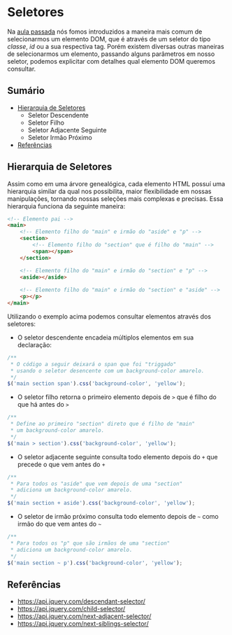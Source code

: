 # Seletores

Na [aula passada](https://github.com/svjp/microcamp/blob/master/jquery/introducao/README.md#introdu%C3%A7%C3%A3o-ao-jquery) nós fomos introduzidos a maneira mais comum de selecionarmos um elemento DOM, que é através de um seletor do tipo *classe*, *id* ou a sua respectiva tag. Porém existem diversas outras maneiras de selecionarmos um elemento, passando alguns parâmetros em nosso seletor, podemos explicitar com detalhes qual elemento DOM queremos consultar.

## Sumário

- [Hierarquia de Seletores](#hierarquia-de-seletores)
    - Seletor Descendente
    - Seletor Filho
    - Seletor Adjacente Seguinte
    - Seletor Irmão Próximo
- [Referências](#referências)

## Hierarquia de Seletores

Assim como em uma árvore genealógica, cada elemento HTML possuí uma hierarquia similar da qual nos possibilita, maior flexibilidade em nossas manipulações, tornando nossas seleções mais complexas e precisas. Essa hierarquia funciona da seguinte maneira:

```html
<!-- Elemento pai -->
<main>
    <!-- Elemento filho do "main" e irmão do "aside" e "p" -->
    <section>
        <!-- Elemento filho do "section" que é filho do "main" -->
        <span></span>
    </section>

    <!-- Elemento filho do "main" e irmão do "section" e "p" -->
    <aside></aside>
    
    <!-- Elemento filho do "main" e irmão do "section" e "aside" -->
    <p></p>
</main>
```

Utilizando o exemplo acima podemos consultar elementos através dos seletores:

- O seletor descendente encadeia múltiplos elementos em sua declaração:

```javascript
/**
 * O código a seguir deixará o span que foi "triggado"
 * usando o seletor desencente com um background-color amarelo.
 */
$('main section span').css('background-color', 'yellow');
```

- O seletor filho retorna o primeiro elemento depois de `>` que é filho do que há antes do `>`


```javascript
/**
 * Define ao primeiro "section" direto que é filho de "main"
 * um background-color amarelo.
 */
$('main > section').css('background-color', 'yellow');
```

- O seletor adjacente seguinte consulta todo elemento depois do `+` que precede o que vem antes do `+`

```javascript
/**
 * Para todos os "aside" que vem depois de uma "section"
 * adiciona um background-color amarelo.
 */
$('main section + aside').css('background-color', 'yellow');
```

- O seletor de irmão próximo consulta todo elemento depois de `~` como irmão do que vem antes do `~`


```javascript
/**
 * Para todos os "p" que são irmãos de uma "section"
 * adiciona um background-color amarelo.
 */
$('main section ~ p').css('background-color', 'yellow');
```

## Referências

- https://api.jquery.com/descendant-selector/
- https://api.jquery.com/child-selector/
- https://api.jquery.com/next-adjacent-selector/
- https://api.jquery.com/next-siblings-selector/
